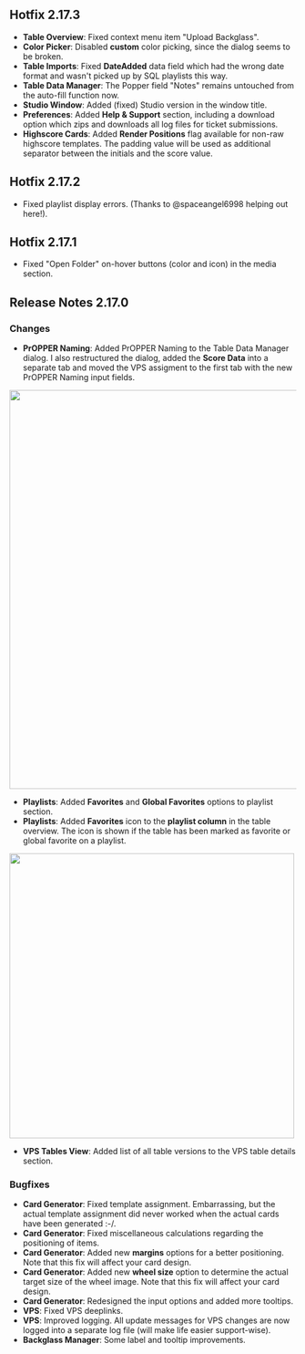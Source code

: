 ## Hotfix 2.17.3

- **Table Overview**: Fixed context menu item "Upload Backglass".
- **Color Picker**: Disabled **custom** color picking, since the dialog seems to be broken.
- **Table Imports**: Fixed **DateAdded** data field which had the wrong date format and wasn't picked up by SQL playlists this way.
- **Table Data Manager**: The Popper field "Notes" remains untouched from the auto-fill function now.
- **Studio Window**: Added (fixed) Studio version in the window title.
- **Preferences**: Added **Help & Support** section, including a download option which zips and downloads all log files for ticket submissions.
- **Highscore Cards**: Added **Render Positions** flag available for non-raw highscore templates. The padding value will be used as additional separator between the initials and the score value.

## Hotfix 2.17.2

- Fixed playlist display errors. (Thanks to @spaceangel6998 helping out here!).

## Hotfix 2.17.1

- Fixed "Open Folder" on-hover buttons (color and icon) in the media section.

## Release Notes 2.17.0

### Changes

- **PrOPPER Naming**: Added PrOPPER Naming to the Table Data Manager dialog. I also restructured the dialog, added the **Score Data** into a separate tab and moved the VPS assigment to the first tab with the new PrOPPER Naming input fields.

<img src="https://raw.githubusercontent.com/syd711/vpin-studio/main/documentation/tables/propper-naming.png" width="700" />

- **Playlists**: Added **Favorites** and **Global Favorites** options to playlist section.  
- **Playlists**: Added **Favorites** icon to the **playlist column** in the table overview. The icon is shown if the table has been marked as favorite or global favorite on a playlist.

<img src="https://raw.githubusercontent.com/syd711/vpin-studio/main/documentation/tables/favorites-icon.png" width="500" />
  
- **VPS Tables View**: Added list of all table versions to the VPS table details section.

### Bugfixes

- **Card Generator**: Fixed template assignment. Embarrassing, but the actual template assignment did never worked when the actual cards have been generated :-/.
- **Card Generator**: Fixed miscellaneous calculations regarding the positioning of items.
- **Card Generator**: Added new **margins** options for a better positioning. Note that this fix will affect your card design.
- **Card Generator**: Added new **wheel size** option to determine the actual target size of the wheel image. Note that this fix will affect your card design.
- **Card Generator**: Redesigned the input options and added more tooltips.
- **VPS**: Fixed VPS deeplinks.
- **VPS**: Improved logging. All update messages for VPS changes are now logged into a separate log file (will make life easier support-wise).
- **Backglass Manager**: Some label and tooltip improvements.

